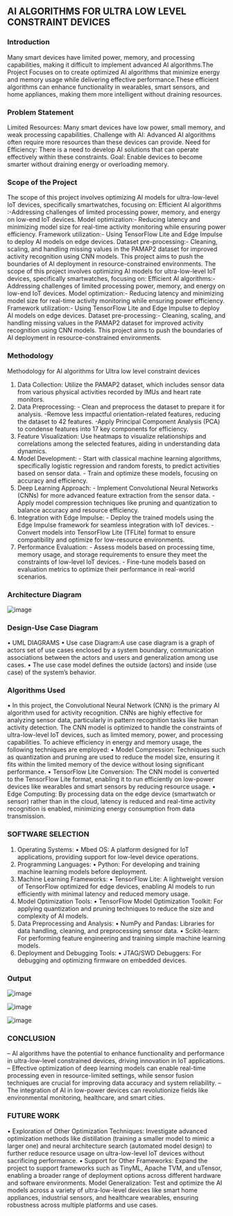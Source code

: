 ##  AI ALGORITHMS FOR ULTRA LOW LEVEL CONSTRAINT DEVICES


### Introduction

Many smart devices have limited power, memory, and processing capabilities, making it difficult to implement advanced AI algorithms.The Project Focuses on to create
optimized AI algorithms that minimize energy and memory usage while delivering effective performance.These efficient algorithms can enhance functionality in wearables,
smart sensors, and home appliances, making them more intelligent without draining resources.

### Problem Statement

Limited Resources: Many smart devices have low power, small memory, and weak processing capabilities.
Challenge with AI: Advanced AI algorithms often require more resources than these devices can provide.
Need for Efficiency: There is a need to develop AI solutions that can operate effectively within these constraints.
Goal: Enable devices to become smarter without draining energy or overloading memory.

### Scope of the Project

The scope of this project involves optimizing AI models for ultra-low-level IoT devices, specifically smartwatches, focusing on:
Efficient AI algorithms :-Addressing challenges of limited processing power, memory, and energy on low-end IoT devices.
Model optimization:- Reducing latency and minimizing model size for real-time activity monitoring while ensuring power efficiency.
Framework utilization:- Using TensorFlow Lite and Edge Impulse to deploy AI models on edge devices.
Dataset pre-processing:- Cleaning, scaling, and handling missing values in the PAMAP2 dataset for improved activity recognition using CNN models.
This project aims to push the boundaries of AI deployment in resource-constrained environments.
The scope of this project involves optimizing AI models for ultra-low-level IoT devices, specifically smartwatches, focusing on:
Efficient AI algorithms:- Addressing challenges of limited processing power, memory, and energy on low-end IoT devices.
Model optimization:- Reducing latency and minimizing model size for real-time activity monitoring while ensuring power efficiency.
Framework utilization:- Using TensorFlow Lite and Edge Impulse to deploy AI models on edge devices.
Dataset pre-processing:- Cleaning, scaling, and handling missing values in the PAMAP2 dataset for improved activity recognition using CNN models.
This project aims to push the boundaries of AI deployment in resource-constrained environments.

### Methodology

Methodology for AI algorithms for Ultra low level constraint devices
1.	Data Collection: Utilize the PAMAP2 dataset, which includes sensor data from various physical activities recorded by IMUs and heart rate monitors.
2.	Data Preprocessing:
                     - Clean and preprocess the dataset to prepare it for analysis.
                     -Remove less impactful orientation-related features, reducing the dataset to 42 features.
                     -Apply Principal Component Analysis (PCA) to condense features into 17 key components for efficiency.
3.	Feature	Visualization:	Use	heatmaps	to	visualize	relationships	and correlations among the selected features, aiding in understanding data dynamics.
4.	Model Development:
                    -	Start with classical machine learning algorithms, specifically logistic regression and random forests, to predict activities based on sensor data.
                    -	Train and optimize these models, focusing on accuracy and efficiency.
5.	Deep Learning Approach:
                    -	Implement Convolutional Neural Networks (CNNs) for more advanced feature extraction from the sensor data.
                    -	Apply model compression techniques like pruning and quantization to balance accuracy and resource efficiency.
6.	Integration with Edge Impulse: 
                    - Deploy the trained models using the Edge Impulse framework for seamless integration with IoT devices.
  	                - Convert models into TensorFlow Lite (TFLite) format to ensure compatibility and optimize for low-resource environments.
8.	Performance Evaluation:
                    -	Assess models based on processing time, memory usage, and storage requirements to ensure they meet the constraints of low-level IoT devices.
                    -	Fine-tune models based on evaluation metrics to optimize their performance in real-world scenarios.

### Architecture Diagram

![image](https://github.com/user-attachments/assets/a830462a-7b54-4137-99f3-d9a1ae2928af)


 
### Design-Use Case Diagram

•	UML DIAGRAMS
•		Use case Diagram:A use case diagram is a graph of actors set of use cases enclosed by a system boundary, communication associations
between the actors and users and generalization among use cases.
•	The use case model defines the outside (actors) and inside (use case) of the system’s behavior.





### Algorithms Used

•	In this project, the Convolutional Neural Network (CNN) is the primary AI algorithm used for activity recognition. CNNs are highly effective for analyzing sensor data,
particularly in pattern recognition tasks like human activity detection. The CNN model is optimized to handle the constraints of ultra-low-level IoT devices, such as limited memory,
power, and processing capabilities.
To achieve efficiency in energy and memory usage, the following techniques are employed:
•	Model Compression: Techniques such as quantization and pruning are used to reduce the model size, ensuring it fits within the limited memory of the device without
losing significant performance.
•	TensorFlow Lite Conversion: The CNN model is converted to the TensorFlow Lite format, enabling it to run efficiently on low-power devices like wearables and smart sensors
by reducing resource usage.
•	Edge Computing: By processing data on the edge device (smartwatch or sensor) rather than in the cloud, latency is reduced and real-time activity recognition
is enabled, minimizing energy consumption from data transmission.


### SOFTWARE SELECTION

1.	Operating Systems:
•	Mbed OS: A platform designed for IoT applications, providing support for low-level device operations.
2.	Programming Languages:
•	Python: For developing and training machine learning models before deployment.
3.	Machine Learning Frameworks:
•	TensorFlow Lite: A lightweight version of TensorFlow optimized for edge devices, enabling AI models to run efficiently with minimal latency and reduced memory usage.
4.	Model Optimization Tools:
•	TensorFlow Model Optimization Toolkit: For applying quantization and pruning techniques to reduce the size and complexity of AI models.
5.	Data Preprocessing and Analysis:
•	NumPy	and	Pandas:	Libraries	for	data	handling,	cleaning,	and preprocessing sensor data.
•	Scikit-learn: For performing feature engineering and training simple machine learning models.
6.	Deployment and Debugging Tools:
•	JTAG/SWD Debuggers: For debugging and optimizing firmware on embedded devices.

### Output

![image](https://github.com/user-attachments/assets/6a0cec5e-1e7f-47fb-b83e-94d380fcce6b)

![image](https://github.com/user-attachments/assets/ac5f8cf2-062b-48f3-8a7e-c4436bda34fe)

![image](https://github.com/user-attachments/assets/b891067d-fb12-4d0a-894f-2c844ab2b880)



### CONCLUSION

–	AI algorithms have the potential to enhance functionality and performance in ultra-low-level constrained devices, driving innovation in IoT applications.
–	Effective optimization of deep learning models can enable real-time processing even in resource-limited settings, while sensor fusion techniques are crucial for
improving data accuracy and system reliability.
–	The integration of AI in low-power devices can revolutionize fields like environmental monitoring, healthcare, and smart cities.

### FUTURE WORK

•	Exploration of Other Optimization Techniques: Investigate advanced optimization methods like distillation (training a smaller model to mimic a larger one) and
neural architecture search (automated model design) to further reduce resource usage on ultra-low-level IoT devices without sacrificing performance.
•	Support for Other Frameworks: Expand the project to support frameworks such as TinyML, Apache TVM, and uTensor, enabling a broader range of deployment
options across different hardware and software environments. 
Model Generalization: Test and optimize the AI models across a variety of ultra-low-level devices like smart home appliances, industrial sensors, and healthcare wearables,
ensuring robustness across multiple platforms and use cases.







